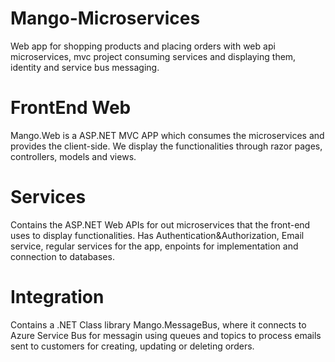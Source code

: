 # Mango-Microservices
Web app for shopping products and placing orders with web api microservices, mvc project consuming services and displaying them, identity and service bus messaging.

# FrontEnd Web
Mango.Web is a ASP.NET MVC APP which consumes the microservices and provides the client-side. We display the functionalities through razor pages, controllers, models and views.

# Services
Contains the ASP.NET Web APIs for out microservices that the front-end uses to display functionalities. Has Authentication&Authorization, Email service, regular services for the app, enpoints for implementation and connection to databases.

# Integration
Contains a .NET Class library Mango.MessageBus, where it connects to Azure Service Bus for messagin using queues and topics to process emails sent to customers for creating, updating or deleting orders.

